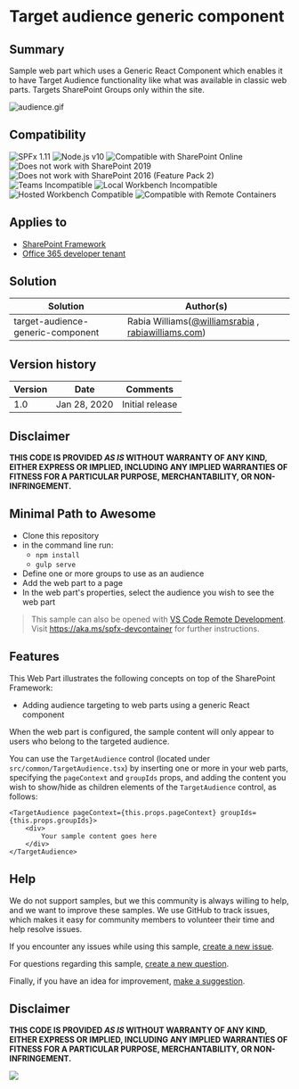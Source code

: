 # Target audience generic component

## Summary

Sample web part which uses a Generic React Component which enables it to have Target Audience functionality like what was available in classic web parts.
Targets SharePoint Groups only within the site.

![audience.gif](./assets/audience.gif)

## Compatibility

![SPFx 1.11](https://img.shields.io/badge/SPFx-1.11.0-green.svg)
![Node.js v10](https://img.shields.io/badge/Node.js-v10-green.svg)
![Compatible with SharePoint Online](https://img.shields.io/badge/SharePoint%20Online-Compatible-green.svg)
![Does not work with SharePoint 2019](https://img.shields.io/badge/SharePoint%20Server%202019-Incompatible-red.svg "SharePoint Server 2019 requires SPFx 1.4.1 or lower")
![Does not work with SharePoint 2016 (Feature Pack 2)](https://img.shields.io/badge/SharePoint%20Server%202016%20(Feature%20Pack%202)-Incompatible-red.svg "SharePoint Server 2016 Feature Pack 2 requires SPFx 1.1")
![Teams Incompatible](https://img.shields.io/badge/Teams-Incompatible-lightgrey.svg)
![Local Workbench Incompatible](https://img.shields.io/badge/Local%20Workbench-Incompatible-red.svg "This solution requires access to information about the current user's SharePoint groups")
![Hosted Workbench Compatible](https://img.shields.io/badge/Hosted%20Workbench-Compatible-green.svg)
![Compatible with Remote Containers](https://img.shields.io/badge/Remote%20Containers-Compatible-green.svg)

## Applies to

* [SharePoint Framework](https://docs.microsoft.com/sharepoint/dev/spfx/sharepoint-framework-overview)
* [Office 365 developer tenant](https://docs.microsoft.com/sharepoint/dev/spfx/set-up-your-developer-tenant)

## Solution

Solution|Author(s)
--------|---------
target-audience-generic-component | Rabia Williams([@williamsrabia](https://twitter.com/williamsrabia) , [rabiawilliams.com](https://rabiawilliams.com))

## Version history

Version|Date|Comments
-------|----|--------
1.0|Jan 28, 2020|Initial release


## Disclaimer

**THIS CODE IS PROVIDED *AS IS* WITHOUT WARRANTY OF ANY KIND, EITHER EXPRESS OR IMPLIED, INCLUDING ANY IMPLIED WARRANTIES OF FITNESS FOR A PARTICULAR PURPOSE, MERCHANTABILITY, OR NON-INFRINGEMENT.**



## Minimal Path to Awesome

* Clone this repository
* in the command line run:
  * `npm install`
  * `gulp serve`
* Define one or more groups to use as an audience
* Add the web part to a page
* In the web part's properties, select the audience you wish to see the web part

>  This sample can also be opened with [VS Code Remote Development](https://code.visualstudio.com/docs/remote/remote-overview). Visit https://aka.ms/spfx-devcontainer for further instructions.

## Features

This Web Part illustrates the following concepts on top of the SharePoint Framework:

* Adding audience targeting to web parts using a generic React component

When the web part is configured, the sample content will only appear to users who belong to the targeted audience.

You can use the `TargetAudience` control (located under `src/common/TargetAudience.tsx`) by inserting one or more in your web parts, specifying the `pageContext` and `groupIds` props, and adding the content you wish to show/hide as children elements of the `TargetAudience` control, as follows:

```tsx
<TargetAudience pageContext={this.props.pageContext} groupIds={this.props.groupIds}>
    <div>
        Your sample content goes here
    </div>
</TargetAudience>
```

## Help

We do not support samples, but we this community is always willing to help, and we want to improve these samples. We use GitHub to track issues, which makes it easy for  community members to volunteer their time and help resolve issues.

If you encounter any issues while using this sample, [create a new issue](https://github.com/pnp/sp-dev-fx-webparts/issues/new?assignees=&labels=Needs%3A+Triage+%3Amag%3A%2Ctype%3Abug-suspected%2Csample%3A%20react-target-audience&template=bug-report.yml&sample=react-target-audience&authors=@rabwill&title=react-target-audience%20-%20).

For questions regarding this sample, [create a new question](https://github.com/pnp/sp-dev-fx-webparts/issues/new?assignees=&labels=Needs%3A+Triage+%3Amag%3A%2Ctype%3Aquestion%2Csample%3A%20react-target-audience&template=question.yml&sample=react-target-audience&authors=@rabwill&title=react-target-audience%20-%20).

Finally, if you have an idea for improvement, [make a suggestion](https://github.com/pnp/sp-dev-fx-webparts/issues/new?assignees=&labels=Needs%3A+Triage+%3Amag%3A%2Ctype%3Aenhancement%2Csample%3A%20react-target-audience&template=question.yml&sample=react-target-audience&authors=@rabwill&title=react-target-audience%20-%20).


## Disclaimer

**THIS CODE IS PROVIDED *AS IS* WITHOUT WARRANTY OF ANY KIND, EITHER EXPRESS OR IMPLIED, INCLUDING ANY IMPLIED WARRANTIES OF FITNESS FOR A PARTICULAR PURPOSE, MERCHANTABILITY, OR NON-INFRINGEMENT.**



<img src="https://pnptelemetry.azurewebsites.net/sp-dev-fx-webparts/samples/react-target-audience"/>
